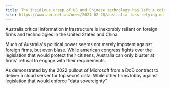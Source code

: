 ```yaml
---
title: The insidious creep of US and Chinese technology has left a cold, hard reality for Australia
site: https://www.abc.net.au/news/2024-02-20/australia-loss-relying-on-us-china-technology/103484844
---
```


Australia critical information infrastructure is inexorably reliant on foreign firms and technologies in the United States and China. 

Much of Australia's political power seems not merely impotent against foreign firms, but even blase. While american congress fights over the legislation that would protect their citizens, Australia can only bluster at firms' refusal to engage with their requirements.

As demonstrated by the 2022 pullout of Microsoft from a DoD contract to deliver a cloud server for top secret data. While other firms lobby against legislation that would enforce "data sovereignty"